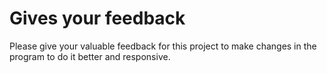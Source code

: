 # Gives your feedback
  Please give your valuable feedback for this project to make changes in the program to do it better and responsive.
